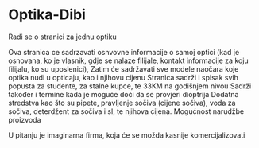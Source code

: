 # Optika-Dibi
Radi se o stranici za jednu optiku 

 Ova stranica ce sadrzavati osnvovne informacije o samoj optici (kad je osnovana, ko je vlasnik, gdje se nalaze filijale, kontakt informacije za koju filijalu, ko su uposlenici), 
 Zatim će sadržavati sve modele naočara koje optika nudi u opticaju, kao i njihovu cijenu
 Stranica sadrži i spisak svih popusta za studente, za stalne kupce, te 33KM na godišnjem nivou
 Sadrži također i termine kada je moguće doći da se provjeri dioptrija
 Dodatna stredstva kao što su pipete, pravljenje sočiva (cijene sočiva), voda za sočiva, deterdžent za sočiva i sl, te njihova cijena.
 Mogućnost narudžbe proizvoda
 

U pitanju je imaginarna firma, koja će se možda kasnije komercijalizovati
